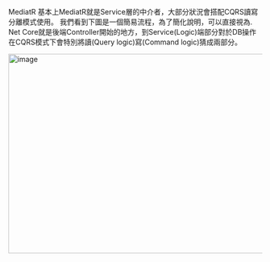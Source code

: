 MediatR
基本上MediatR就是Service層的中介者，大部分狀況會搭配CQRS讀寫分離模式使用。
我們看到下圖是一個簡易流程，為了簡化說明，可以直接視為. Net Core就是後端Controller開始的地方，到Service(Logic)端部分對於DB操作在CQRS模式下會特別將讀(Query logic)寫(Command logic)猜成兩部分。

<img width="582" height="396" alt="image" src="https://github.com/user-attachments/assets/b7d852eb-ef1f-407d-91d1-78a94d05a731" />
